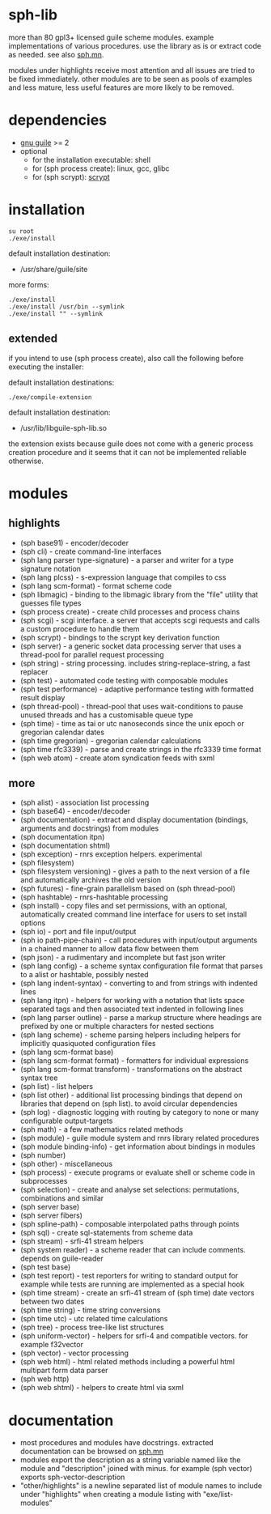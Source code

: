 # sph-lib
more than 80 gpl3+ licensed guile scheme modules.
example implementations of various procedures. use the library as is or extract code as needed.
see also [sph.mn](http://sph.mn/computer/software/sph-lib.html).

modules under highlights receive most attention and all issues are tried to be fixed immediately. other modules are to be seen as pools of examples and less mature, less useful features are more likely to be removed.

# dependencies
* [gnu guile](https://www.gnu.org/software/guile/) >= 2
* optional
  * for the installation executable: shell
  * for (sph process create): linux, gcc, glibc
  * for (sph scrypt): [scrypt](https://github.com/jkalbhenn/scrypt)

# installation
~~~
su root
./exe/install
~~~

default installation destination:
* /usr/share/guile/site

more forms:
~~~
./exe/install
./exe/install /usr/bin --symlink
./exe/install "" --symlink
~~~

## extended
if you intend to use (sph process create), also call the following before executing the installer:

default installation destinations:
~~~
./exe/compile-extension
~~~

default installation destination:
* /usr/lib/libguile-sph-lib.so

the extension exists because guile does not come with a generic process creation procedure and it seems that it can not be implemented reliable otherwise.

# modules
## highlights
* (sph base91) - encoder/decoder
* (sph cli) - create command-line interfaces
* (sph lang parser type-signature) - a parser and writer for a type signature notation
* (sph lang plcss) - s-expression language that compiles to css
* (sph lang scm-format) - format scheme code
* (sph libmagic) - binding to the libmagic library from the "file" utility that guesses file types
* (sph process create) - create child processes and process chains
* (sph scgi) - scgi interface. a server that accepts scgi requests and calls a custom procedure to handle them
* (sph scrypt) - bindings to the scrypt key derivation function
* (sph server) - a generic socket data processing server that uses a thread-pool for parallel request processing
* (sph string) - string processing. includes string-replace-string, a fast replacer
* (sph test) - automated code testing with composable modules
* (sph test performance) - adaptive performance testing with formatted result display
* (sph thread-pool) - thread-pool that uses wait-conditions to pause unused threads and has a customisable queue type
* (sph time) - time as tai or utc nanoseconds since the unix epoch or gregorian calendar dates
* (sph time gregorian) - gregorian calendar calculations
* (sph time rfc3339) - parse and create strings in the rfc3339 time format
* (sph web atom) - create atom syndication feeds with sxml

## more
* (sph alist) - association list processing
* (sph base64) - encoder/decoder
* (sph documentation) - extract and display documentation (bindings, arguments and docstrings) from modules
* (sph documentation itpn)
* (sph documentation shtml)
* (sph exception) - rnrs exception helpers. experimental
* (sph filesystem)
* (sph filesystem versioning) - gives a path to the next version of a file and automatically archives the old version
* (sph futures) - fine-grain parallelism based on (sph thread-pool)
* (sph hashtable) - rnrs-hashtable processing
* (sph install) - copy files and set permissions, with an optional, automatically created command line interface for users to set install options
* (sph io) - port and file input/output
* (sph io path-pipe-chain) - call procedures with input/output arguments in a chained manner to allow data flow between them
* (sph json) - a rudimentary and incomplete but fast json writer
* (sph lang config) - a scheme syntax configuration file format that parses to a alist or hashtable, possibly nested
* (sph lang indent-syntax) - converting to and from strings with indented lines
* (sph lang itpn) - helpers for working with a notation that lists space separated tags and then associated text indented in following lines
* (sph lang parser outline) - parse a markup structure where headings are prefixed by one or multiple characters for nested sections
* (sph lang scheme) - scheme parsing helpers including helpers for implicitly quasiquoted configuration files
* (sph lang scm-format base)
* (sph lang scm-format format) - formatters for individual expressions
* (sph lang scm-format transform) - transformations on the abstract syntax tree
* (sph list) - list helpers
* (sph list other) - additional list processing bindings that depend on libraries that depend on (sph list). to avoid circular dependencies
* (sph log) - diagnostic logging with routing by category to none or many configurable output-targets
* (sph math) - a few  mathematics related methods
* (sph module) - guile module system and rnrs library related procedures
* (sph module binding-info) - get information about bindings in modules
* (sph number)
* (sph other) - miscellaneous
* (sph process) - execute programs or evaluate shell or scheme code in subprocesses
* (sph selection) - create and analyse set selections: permutations, combinations and similar
* (sph server base)
* (sph server fibers)
* (sph spline-path) - composable interpolated paths through points
* (sph sql) - create sql-statements from scheme data
* (sph stream) - srfi-41 stream helpers
* (sph system reader) - a scheme reader that can include comments. depends on guile-reader
* (sph test base)
* (sph test report) - test reporters for writing to standard output for example while tests are running are implemented as a special hook
* (sph time stream) - create an srfi-41 stream of (sph time) date vectors between two dates
* (sph time string) - time string conversions
* (sph time utc) - utc related time calculations
* (sph tree) - process tree-like list structures
* (sph uniform-vector) - helpers for srfi-4 and compatible vectors. for example f32vector
* (sph vector) - vector processing
* (sph web html) - html related methods including a powerful html multipart form data parser
* (sph web http)
* (sph web shtml) - helpers to create html via sxml

# documentation
* most procedures and modules have docstrings. extracted documentation can be browsed on [sph.mn](http://sph.mn/computer/software/sph-lib.html)
* modules export the description as a string variable named like the module and "description" joined with minus. for example (sph vector) exports sph-vector-description
* "other/highlights" is a newline separated list of module names to include under "highlights" when creating a module listing with "exe/list-modules"
